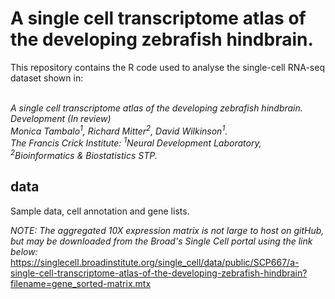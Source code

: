# A single cell transcriptome atlas of the developing zebrafish hindbrain.

This repository contains the R code used to analyse the single-cell RNA-seq dataset shown in:<br/><br/>

*A single cell transcriptome atlas of the developing zebrafish hindbrain.<br/>
Development (In review)<br/>
Monica Tambalo<sup>1</sup>, Richard Mitter<sup>2</sup>, David Wilkinson<sup>1</sup>.<br/>
The Francis Crick Institute: <sup>1</sup>Neural Development Laboratory, <sup>2</sup>Bioinformatics & Biostatistics STP.*

## data

Sample data, cell annotation and gene lists.


*NOTE: The aggregated 10X expression matrix is not large to host on gitHub, but may be downloaded from the Broad's Single Cell portal using the link below:*<br>
https://singlecell.broadinstitute.org/single_cell/data/public/SCP667/a-single-cell-transcriptome-atlas-of-the-developing-zebrafish-hindbrain?filename=gene_sorted-matrix.mtx
